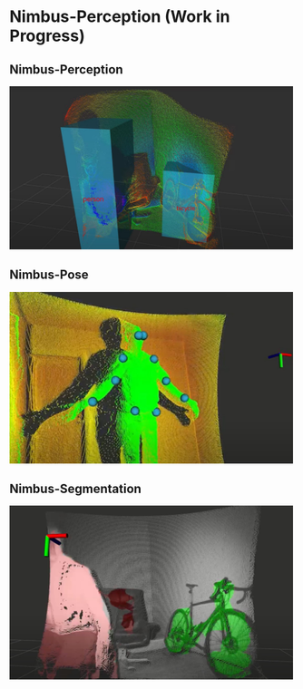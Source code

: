 # Nimbus-Perception (Work in Progress)

## Nimbus-Perception
<img src="assets/nimbus-detection.jpg" width="500" />

## Nimbus-Pose
<img src="assets/nimbus-pose.jpg" width="500" />

## Nimbus-Segmentation
<img src="assets/nimbus-semantic.jpg" width="500" />

